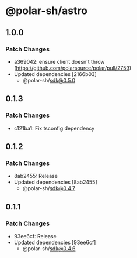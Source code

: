 # @polar-sh/astro

## 1.0.0

### Patch Changes

- a369042: ensure client doesn't throw (https://github.com/polarsource/polar/pull/2759)
- Updated dependencies [2166b03]
  - @polar-sh/sdk@0.5.0

## 0.1.3

### Patch Changes

- c121ba1: Fix tsconfig dependency

## 0.1.2

### Patch Changes

- 8ab2455: Release
- Updated dependencies [8ab2455]
  - @polar-sh/sdk@0.4.7

## 0.1.1

### Patch Changes

- 93ee6cf: Release
- Updated dependencies [93ee6cf]
  - @polar-sh/sdk@0.4.6
